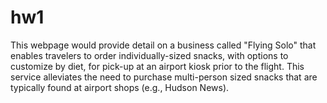 # hw1
This webpage would provide detail on a business called "Flying Solo" that enables travelers to order individually-sized snacks, with options to customize by diet, for pick-up at an airport kiosk prior to the flight. This service alleviates the need to purchase multi-person sized snacks that are typically found at airport shops (e.g., Hudson News).

